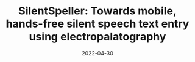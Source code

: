 ---
title: "SilentSpeller: Towards mobile, hands-free silent speech text entry using electropalatography"
collection: publications
date: 2022-04-30
venue: 'Proceedings of the 2022 CHI Conference on Human Factors in Computing Systems'
paperurl: 'https://doi.org/10.1145/3491102.3502015'
citation: 'Naoki Kimura, <b>Tan Gemicioglu</b>, Jonathan Womack, Richard Li, Yuhui Zhao, Abdelkareem Bedri, Zixiong Su, Alex Olwal, Jun Rekimoto,  Thad Starner, &quot;SilentSpeller: Towards mobile, hands-free silent speech text entry using electropalatography.&quot; Proceedings of the 2022 CHI Conference on Human Factors in Computing Systems, 2022.'
---